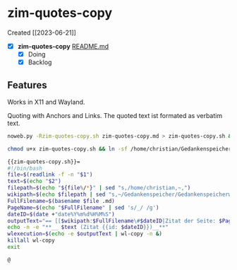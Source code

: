 # zim-quotes-copy
Created [[2023-06-21]]

- [X]  **zim-quotes-copy**  [README.md](README.md)
	- [X] Doing
	- [X] Backlog

## Features

Works in X11 and Wayland.

Quoting with Anchors and Links. The quoted text ist formated as verbatim text.

```bash
noweb.py -Rzim-quotes-copy.sh zim-quotes-copy.md > zim-quotes-copy.sh && echo 'fertig'
```


```bash
chmod u+x zim-quotes-copy.sh && ln -sf /home/christian/Gedankenspeicher/KanDo/GedankenspeicherEinrichtung/GedankenspeicherCoding/zim-quotes-copy.sh ~/.local/bin/zim-quotes-copy.sh && echo 'fertig'
```

```bash
{{zim-quotes-copy.sh}}=
#!/bin/bash
file=$(readlink -f -n "$1")
text=$(echo "$2")
filepath=$(echo "${file%/*}" | sed "s,/home/christian,~,")
wikipath=$(echo $filepath | sed "s,~/Gedankenspeicher/Gedankenspeicherwiki/,," | sed "s,/,:,g")
FullFilename=$(basename $file .md)
PageName=$(echo "$FullFilename" | sed 's/_/ /g')
dateID=$(date +"date%Y%m%d%H%M%S")
outputText="== [[$wikipath:$FullFilename\#$dateID|Zitat der Seite: $PageName]] ==\n ''$text''\n Vom $(date +"[[Zettelkasten:%Y:%m:%d|%Y-%m-%d]]")"
echo -n -e "**__ $text (Zitat {{id: $dateID}})__**"
wlexecution=$(echo -e $outputText | wl-copy -n &)
killall wl-copy
exit

@

```
